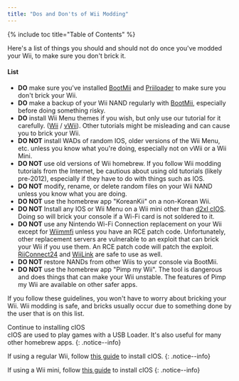 ```yaml
---
title: "Dos and Don'ts of Wii Modding"
---
```


{% include toc title="Table of Contents" %}

Here's a list of things you should and should not do once you've modded your Wii, to make sure you don't brick it.

#### List

- **DO** make sure you've installed [BootMii](bootmii) and [Priiloader](priiloader) to make sure you don't brick your Wii.
- **DO** make a backup of your Wii NAND regularly with [BootMii](bootmii), especially before doing something risky.
- **DO** install Wii Menu themes if you wish, but only use our tutorial for it carefully. ([Wii](themes) / [vWii](themes-vwii)). Other tutorials might be misleading and can cause you to brick your Wii.
- **DO NOT** install WADs of random IOS, older versions of the Wii Menu, etc. unless you know what you're doing, especially not on vWii or a Wii Mini.
- **DO NOT** use old versions of Wii homebrew. If you follow Wii modding tutorials from the Internet, be cautious about using old tutorials (likely pre-2012), especially if they have to do with things such as IOS.
- **DO NOT** modify, rename, or delete random files on your Wii NAND unless you know what you are doing.
- **DO NOT** use the homebrew app "KoreanKii" on a non-Korean Wii.
- **DO NOT** Install any IOS or Wii Menu on a Wii mini other than [d2xl cIOS](cios-mini). Doing so will brick your console if a Wi-Fi card is not soldered to it.
- **DO NOT** use any Nintendo Wi-Fi Connection replacement on your Wii except for [Wiimmfi](wiimmfi) unless you have an RCE patch code. Unfortunately, other replacement servers are vulnerable to an exploit that can brick your Wii if you use them. An RCE patch code will patch the exploit. [RiiConnect24](riiconnect24) and [WiiLink](wiilink) are safe to use as well.
- **DO NOT** restore NANDs from other Wiis to your console via BootMii.
- **DO NOT** use the homebrew app "Pimp my Wii". The tool is dangerous and does things that can make your Wii unstable. The features of Pimp my Wii are available on other safer apps.

If you follow these guidelines, you won't have to worry about bricking your Wii. Wii modding is safe, and bricks usually occur due to something done by the user that is on this list.

Continue to installing cIOS<br>
cIOS are used to play games with a USB Loader. It's also useful for many other homebrew apps.
{: .notice--info}

If using a regular Wii, follow [this guide](cios) to install cIOS.
{: .notice--info}

If using a Wii mini, follow [this guide](cios-mini) to install cIOS
{: .notice--info}

